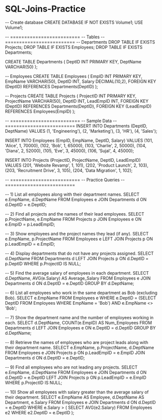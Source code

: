 # SQL-Joins-Practice

-- Create database
CREATE DATABASE IF NOT EXISTS Volume1;
USE Volume1;

-- =========================
-- Tables
-- =========================
-- Departments
DROP TABLE IF EXISTS Projects;
DROP TABLE IF EXISTS Employees;
DROP TABLE IF EXISTS Departments;

CREATE TABLE Departments (
    DeptID INT PRIMARY KEY,
    DeptName VARCHAR(50)
);

-- Employees
CREATE TABLE Employees (
    EmpID INT PRIMARY KEY,
    EmpName VARCHAR(50),
    DeptID INT,
    Salary DECIMAL(10,2),
    FOREIGN KEY (DeptID) REFERENCES Departments(DeptID)
);

-- Projects
CREATE TABLE Projects (
    ProjectID INT PRIMARY KEY,
    ProjectName VARCHAR(50),
    DeptID INT,
    LeadEmpID INT,
    FOREIGN KEY (DeptID) REFERENCES Departments(DeptID),
    FOREIGN KEY (LeadEmpID) REFERENCES Employees(EmpID)
);

-- =========================
-- Sample Data
-- =========================
INSERT INTO Departments (DeptID, DeptName) VALUES
(1, 'Engineering'),
(2, 'Marketing'),
(3, 'HR'),
(4, 'Sales');

INSERT INTO Employees (EmpID, EmpName, DeptID, Salary) VALUES
(101, 'Alice',   1, 70000),
(102, 'Bob',     1, 65000),
(103, 'Charlie', 2, 50000),
(104, 'Diana',   2, 52000),
(105, 'Eve',     3, 45000),
(106, 'Sujal',   4, 45000);

INSERT INTO Projects (ProjectID, ProjectName, DeptID, LeadEmpID) VALUES
(201, 'Website Revamp',     1, 101),
(202, 'Product Launch',     2, 103),
(203, 'Recruitment Drive',  3, 105),
(204, 'Data Migration',     1, 102);

-- =========================
-- Practice Queries
-- =========================

-- 1) List all employees along with their department names.
SELECT e.EmpName, d.DeptName
FROM Employees e
JOIN Departments d ON d.DeptID = e.DeptID;

-- 2) Find all projects and the names of their lead employees.
SELECT p.ProjectName, e.EmpName
FROM Projects p
JOIN Employees e ON e.EmpID = p.LeadEmpID;

-- 3) Show employees and the project names they lead (if any).
SELECT e.EmpName, p.ProjectName
FROM Employees e
LEFT JOIN Projects p ON p.LeadEmpID = e.EmpID;

-- 4) Display departments that do not have any projects assigned.
SELECT d.DeptName
FROM Departments d
LEFT JOIN Projects p ON d.DeptID = p.DeptID
WHERE p.ProjectID IS NULL;

-- 5) Find the average salary of employees in each department.
SELECT d.DeptName, AVG(e.Salary) AS Average_Salary
FROM Employees e
JOIN Departments d ON d.DeptID = e.DeptID
GROUP BY d.DeptName;

-- 6) List all employees who work in the same department as Bob (excluding Bob).
SELECT e.EmpName
FROM Employees e
WHERE e.DeptID = (SELECT DeptID FROM Employees WHERE EmpName = 'Bob')
  AND e.EmpName <> 'Bob';

-- 7) Show the department name and the number of employees working in each.
SELECT d.DeptName, COUNT(e.EmpID) AS Num_Employees
FROM Departments d
LEFT JOIN Employees e ON e.DeptID = d.DeptID
GROUP BY d.DeptName;

-- 8) Retrieve the names of employees who are project leads along with their department name.
SELECT e.EmpName, p.ProjectName, d.DeptName
FROM Employees e
JOIN Projects p   ON p.LeadEmpID = e.EmpID
JOIN Departments d ON d.DeptID = e.DeptID;

-- 9) Find all employees who are not leading any projects.
SELECT e.EmpName, d.DeptName
FROM Employees e
JOIN Departments d ON d.DeptID = e.DeptID
LEFT JOIN Projects p ON p.LeadEmpID = e.EmpID
WHERE p.ProjectID IS NULL;

-- 10) Show all employees with salary greater than the average salary of their department.
SELECT e.EmpName AS Employee, d.DeptName AS Department, e.Salary
FROM Employees e
JOIN Departments d ON d.DeptID = e.DeptID
WHERE e.Salary > (
    SELECT AVG(e2.Salary)
    FROM Employees e2
    WHERE e2.DeptID = e.DeptID
);
